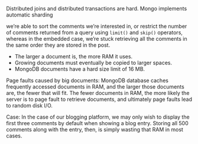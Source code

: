 Distributed joins and distributed transactions are hard.
Mongo implements automatic sharding


we’re able to sort the comments we’re interested in, or restrict the number of comments returned from a query using `limit()` and `skip()` operators, whereas in the embedded case, we’re stuck retrieving all the comments in the same order they are stored in the post.


-   The larger a document is, the more RAM it uses.
-   Growing documents must eventually be copied to larger spaces.
-   MongoDB documents have a hard size limit of 16 MB.

Page faults caused by big documents:
MongoDB database caches frequently accessed documents in RAM, and the larger those documents are, the fewer that will fit. The fewer documents in RAM, the more likely the server is to page fault to retrieve documents, and ultimately page faults lead to random disk I/O.

Case: 
In the case of our blogging platform, we may only wish to display the first three comments by default when showing a blog entry. Storing all 500 comments along with the entry, then, is simply wasting that RAM in most cases.